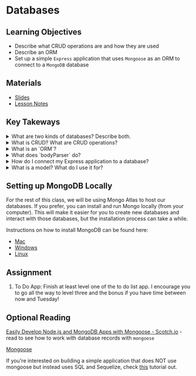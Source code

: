 # Databases

## Learning Objectives
- Describe what CRUD operations are and how they are used
- Describe an ORM
- Set up a simple `Express` application that uses `Mongoose` as an ORM to connect to a `MongoDB` database

## Materials
- [Slides](https://ga-students.github.io/JS-DC/11-crud-and-dbs/#/)
- [Lesson Notes](https://github.com/ga-students/JS-DC/tree/master/11-crud-and-dbs)

## Key Takeways
<details>
  <summary>What are two kinds of databases? Describe both.</summary>

  Two types of databases:
    1. Structured database, like MySQL
    2. Unstructured database, like NoSQL or MongoDB

  To understand how the two are similar and different, it's important to understand a bit about their history.

  Storing data is one of the first things that computers were used for, way back into the 40's and 50's. All data was structured, just one small step ahead of using punch cards. Early databases were modeled off of this approach. A query language was developed for retrieving data stored in structured databases and it was called Structured Query Languages. MySQL is one example of a database that was built following this line of thinking. In SQL based databases, data is structured into rows and columns, much like a spreadsheet. Tables can relate to each other through common columns.

  Over the last 20 years, data has grown increasingly more complex. Often times when building an application, we don't know exactly what structure our data will follow. We need a way of storing data that is very efficient to save and read and also flexible in case our needs change suddenly. This is how NoSQL was born - the 'No' part meaning no preset structure. MongoDB is a perfect example of a NoSQL database. It looks and acts like JSON, but stored in a database.
</details>

<details>
  <summary>What is CRUD? What are CRUD operations?</summary>

  CRUD stands for Create, Read, Update, and Delete. These are the four operations that we can perform on data in a database.

  It's important to note that CRUD is a set of ideas that works across all databases and that each database type or ORM has their own way of implementing CRUD. The table below shows the CRUD operations next to the Mongoose.js methods you'd use to perform that operation:

  | Operation | Mongoose Method |
  | --------- | --------------- |
  | Create    | `.save()` or `.create()` |
  | Read      | `.find()`, `.findOne()`, `.findById()` |
  | Update    | `.find()` then `.save()` |
  | Delete    | `.remove()` |

  That means that the methods will be different for different databases or ORMs. For instance, in Sequelize (an ORM like Mongoose for SQL databases) uses `.destroy()` for Delete - probably because it sounds so cool to say we're _destroying_ our data!
</details>

<details>
  <summary>What is an `ORM`?</summary>

  ORM stands for Object Relational Mapper and it's a third party library that sits between our database and our application so that it can provide an interface for us to interact with our database.

  One example of an ORM is `mongoose` - which we will use in this course!
</details>

<details>
  <summary>What does `bodyParser` do?</summary>

  The [`body-parser`](https://github.com/expressjs/body-parser) library is a bit of Express middleware that takes the body of a request (i.e. the information being sent from the client in a request) and processes it into the `request` object for us to use!
</details>

<details>

  <summary>How do I connect my Express application to a database?</summary>

  Using mongoose, you can connect your application to a database using a connection URI. This is like a URL to your database that includes, the location of your database and the connection credentials (username and password).

  With Mongoose, this is all you have to do:

  ```
    mongoose.connect('CONNECTION_URI_HERE')
  ```

</details>

<details>

  <summary>What is a model? What do I use it for?</summary>

  A model is a fancy class that we use to interact with a particular set of data in our database. We build models off of a Schema, which
  roughly describes the class. Then we can create new instances of our model, search for instances of our model, update them and delete
  them, all through the model we define.

  We define our models in a `models/` folder in Express. It is best to define one model per file and to capitalize both the model object as
  well as the file (to denote that it is a class).

  Model definition looks like this:

  ```
    const mongoose = require('mongoose')
    const Schema = mongoose.Schema

    const studentSchema = new Schema({
      name: String,
      grade: Number,
      classes: []
    })

    const Student = mongoose.model('Student', studentSchema)

    let Hermione = new Student({
      name: 'Hermione Granger',
      grade: 12,
      classes: [
        {
          title: 'Defence Against the Dark Arts',
          time: '9:00AM'
        },
        {
          title: 'History of Magic',
          time: '10:00AM'
        }
      ]
    })

    Hermione.save()
  ```

</details>

## Setting up MongoDB Locally
For the rest of this class, we will be using Mongo Atlas to host our databases. If you prefer, you can install and run Mongo locally (from your computer). This will make it easier for you to create new databases and interact with those databases, but the installation process can take a while.

Instructions on how to install MongoDB can be found here:
- [Mac](https://docs.mongodb.com/manual/tutorial/install-mongodb-on-os-x/)
- [Windows](https://docs.mongodb.com/manual/tutorial/install-mongodb-on-windows/)
- [Linux](https://docs.mongodb.com/manual/administration/install-on-linux/)

## Assignment

1. To Do App: Finish at least level one of the to do list app. I encourage you to go all the way to level three and the bonus if you have time between now and Tuesday!

## Optional Reading

[Easily Develop Node.js and MongoDB Apps with Mongoose - Scotch.io](https://scotch.io/tutorials/using-mongoosejs-in-node-js-and-mongodb-applications) - read to see how to work with database records with `mongoose`

[Mongoose](http://mongoosejs.com/index.html)

If you're interested on building a simple application that does NOT use mongoose but instead uses SQL and Sequelize, check [this](http://lorenstewart.me/2016/10/03/sequelize-crud-101/) tutorial out.


